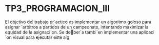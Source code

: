# TP3_PROGRAMACION_lII

El objetivo del trabajo pr´actico es implementar un algoritmo goloso para asignar ´arbitros
a partidos de un campeonato, intentando maximizar la equidad de la asignaci´on. Se deber´a tambi´en implementar una aplicaci´on visual para ejecutar este alg